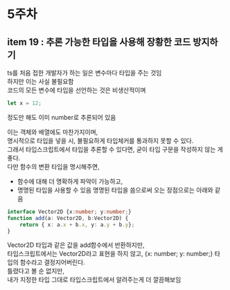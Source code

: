 # 5주차

## item 19 : 추론 가능한 타입을 사용해 장황한 코드 방지하기  

ts를 처음 접한 개발자가 하는 일은 변수마다 타입을 주는 것임  
하지만 이는 사실 불필요함  
코드의 모든 변수에 타입을 선언하는 것은 비생산적이며  
```ts
let x = 12;
```
정도만 해도 이미 number로 추론되어 있음  

이는 객체와 배열에도 마찬가지이며,  
명시적으로 타입을 넣을 시, 불필요하게 타입체커를 통과하지 못할 수 있다.  
그래서 타입스크립트에서 타입을 추론할 수 있다면, 굳이 타입 구문을 작성하지 않는 게 좋다.  
다만 함수의 변환 타입을 명시해주면,  
 - 함수에 대해 더 명확하게 파악이 가능하고,  
 - 명명된 타입을 사용할 수 있음
명명된 타입을 씀으로써 오는 장점으로는 아래와 같음
```ts
interface Vector2D {x:number; y:number;}
function add(a: Vector2D, b:Vector2D) {
    return { x: a.x + b.x, y: a.y + b.y};
}
```
Vector2D 타입과 같은 값을 add함수에서 반환하지만,  
타입스크립트에서는 Vector2D라고 표현을 하지 않고,  {x: number; y: number;} 타입의 함수라고 결정지어버린다.  
틀렸다고 볼 순 없지만,  
내가 지정한 타입 그대로 타입스크립트에서 알려주는게 더 깔끔해보임  

